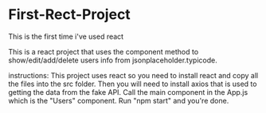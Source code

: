 # First-Rect-Project
This is the first time i've used react 

This is a react project that uses the component method to show/edit/add/delete users info from jsonplaceholder.typicode.

instructions:
This project uses react so you need to install react and copy all the files into the src folder.
Then you will need to install axios that is used to getting the data from the fake API.
Call the main component in the App.js which is the "Users" component.
Run "npm start" and you're done.
